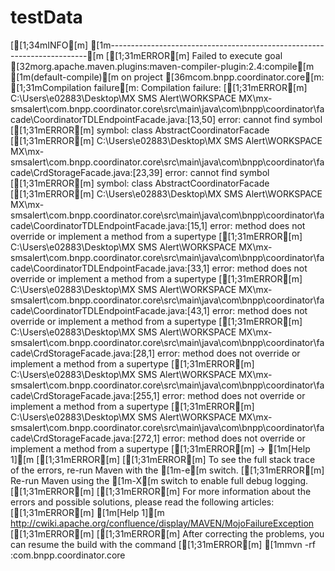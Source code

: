 # testData


[[1;34mINFO[m] [1m------------------------------------------------------------------------[m
[[1;31mERROR[m] Failed to execute goal [32morg.apache.maven.plugins:maven-compiler-plugin:2.4:compile[m [1m(default-compile)[m on project [36mcom.bnpp.coordinator.core[m: [1;31mCompilation failure[m: Compilation failure: 
[[1;31mERROR[m] C:\Users\e02883\Desktop\MX SMS Alert\WORKSPACE MX\mx-smsalert\com.bnpp.coordinator.core\src\main\java\com\bnpp\coordinator\facade\CoordinatorTDLEndpointFacade.java:[13,50] error: cannot find symbol
[[1;31mERROR[m]   symbol: class AbstractCoordinatorFacade
[[1;31mERROR[m] C:\Users\e02883\Desktop\MX SMS Alert\WORKSPACE MX\mx-smsalert\com.bnpp.coordinator.core\src\main\java\com\bnpp\coordinator\facade\CrdStorageFacade.java:[23,39] error: cannot find symbol
[[1;31mERROR[m]   symbol: class AbstractCoordinatorFacade
[[1;31mERROR[m] C:\Users\e02883\Desktop\MX SMS Alert\WORKSPACE MX\mx-smsalert\com.bnpp.coordinator.core\src\main\java\com\bnpp\coordinator\facade\CoordinatorTDLEndpointFacade.java:[15,1] error: method does not override or implement a method from a supertype
[[1;31mERROR[m] C:\Users\e02883\Desktop\MX SMS Alert\WORKSPACE MX\mx-smsalert\com.bnpp.coordinator.core\src\main\java\com\bnpp\coordinator\facade\CoordinatorTDLEndpointFacade.java:[33,1] error: method does not override or implement a method from a supertype
[[1;31mERROR[m] C:\Users\e02883\Desktop\MX SMS Alert\WORKSPACE MX\mx-smsalert\com.bnpp.coordinator.core\src\main\java\com\bnpp\coordinator\facade\CoordinatorTDLEndpointFacade.java:[43,1] error: method does not override or implement a method from a supertype
[[1;31mERROR[m] C:\Users\e02883\Desktop\MX SMS Alert\WORKSPACE MX\mx-smsalert\com.bnpp.coordinator.core\src\main\java\com\bnpp\coordinator\facade\CrdStorageFacade.java:[28,1] error: method does not override or implement a method from a supertype
[[1;31mERROR[m] C:\Users\e02883\Desktop\MX SMS Alert\WORKSPACE MX\mx-smsalert\com.bnpp.coordinator.core\src\main\java\com\bnpp\coordinator\facade\CrdStorageFacade.java:[255,1] error: method does not override or implement a method from a supertype
[[1;31mERROR[m] C:\Users\e02883\Desktop\MX SMS Alert\WORKSPACE MX\mx-smsalert\com.bnpp.coordinator.core\src\main\java\com\bnpp\coordinator\facade\CrdStorageFacade.java:[272,1] error: method does not override or implement a method from a supertype
[[1;31mERROR[m] -> [1m[Help 1][m
[[1;31mERROR[m] 
[[1;31mERROR[m] To see the full stack trace of the errors, re-run Maven with the [1m-e[m switch.
[[1;31mERROR[m] Re-run Maven using the [1m-X[m switch to enable full debug logging.
[[1;31mERROR[m] 
[[1;31mERROR[m] For more information about the errors and possible solutions, please read the following articles:
[[1;31mERROR[m] [1m[Help 1][m http://cwiki.apache.org/confluence/display/MAVEN/MojoFailureException
[[1;31mERROR[m] 
[[1;31mERROR[m] After correcting the problems, you can resume the build with the command
[[1;31mERROR[m]   [1mmvn <args> -rf :com.bnpp.coordinator.core
